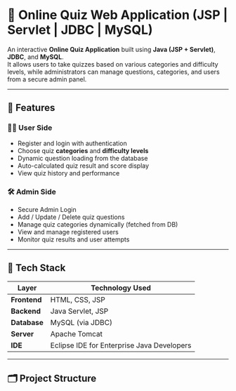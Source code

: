 # 🧩 Online Quiz Web Application (JSP | Servlet | JDBC | MySQL)

An interactive **Online Quiz Application** built using **Java (JSP + Servlet)**, **JDBC**, and **MySQL**.  
It allows users to take quizzes based on various categories and difficulty levels, while administrators can manage questions, categories, and users from a secure admin panel.

---

## 🚀 Features

### 👨‍🎓 User Side
- Register and login with authentication
- Choose quiz **categories** and **difficulty levels**
- Dynamic question loading from the database
- Auto-calculated quiz result and score display
- View quiz history and performance

### 🛠️ Admin Side
- Secure Admin Login
- Add / Update / Delete quiz questions
- Manage quiz categories dynamically (fetched from DB)
- View and manage registered users
- Monitor quiz results and user attempts

---

## 🧱 Tech Stack

| Layer | Technology Used |
|-------|------------------|
| **Frontend** | HTML, CSS, JSP |
| **Backend** | Java Servlet, JSP |
| **Database** | MySQL (via JDBC) |
| **Server** | Apache Tomcat |
| **IDE** | Eclipse IDE for Enterprise Java Developers |

---

## 🗂️ Project Structure
